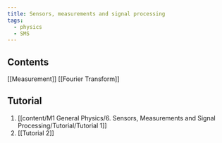 ```yaml
---
title: Sensors, measurements and signal processing
tags:
  - physics
  - SMS
---
```

## Contents
[[Measurement]]
[[Fourier Transform]]

## Tutorial
1. [[content/M1 General Physics/6. Sensors, Measurements and Signal Processing/Tutorial/Tutorial 1]]
2. [[Tutorial 2]]


